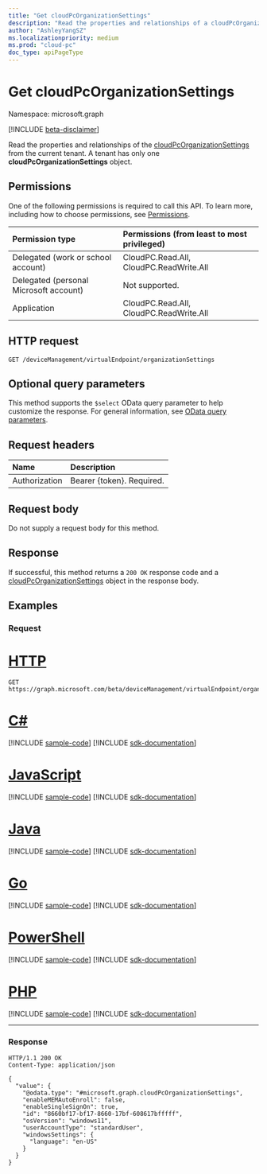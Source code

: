 ```yaml
---
title: "Get cloudPcOrganizationSettings"
description: "Read the properties and relationships of a cloudPcOrganizationSettings object."
author: "AshleyYangSZ"
ms.localizationpriority: medium
ms.prod: "cloud-pc"
doc_type: apiPageType
---
```


# Get cloudPcOrganizationSettings
Namespace: microsoft.graph

[!INCLUDE [beta-disclaimer](../../includes/beta-disclaimer.md)]

Read the properties and relationships of the [cloudPcOrganizationSettings](../resources/cloudpcorganizationsettings.md) from the current tenant. A tenant has only one **cloudPcOrganizationSettings** object.

## Permissions
One of the following permissions is required to call this API. To learn more, including how to choose permissions, see [Permissions](/graph/permissions-reference).

|Permission type|Permissions (from least to most privileged)|
|:---|:---|
|Delegated (work or school account)|CloudPC.Read.All, CloudPC.ReadWrite.All|
|Delegated (personal Microsoft account)|Not supported.|
|Application|CloudPC.Read.All, CloudPC.ReadWrite.All|

## HTTP request

<!-- {
  "blockType": "ignored"
}
-->
``` http
GET /deviceManagement/virtualEndpoint/organizationSettings
```

## Optional query parameters
This method supports the `$select` OData query parameter to help customize the response. For general information, see [OData query parameters](/graph/query-parameters).

## Request headers
|Name|Description|
|:---|:---|
|Authorization|Bearer {token}. Required.|

## Request body
Do not supply a request body for this method.

## Response

If successful, this method returns a `200 OK` response code and a [cloudPcOrganizationSettings](../resources/cloudpcorganizationsettings.md) object in the response body.

## Examples

### Request

# [HTTP](#tab/http)
<!-- {
  "blockType": "request",
  "name": "get_cloudpcorganizationsettings"
}
-->
``` http
GET https://graph.microsoft.com/beta/deviceManagement/virtualEndpoint/organizationSettings
```

# [C#](#tab/csharp)
[!INCLUDE [sample-code](../includes/snippets/csharp/get-cloudpcorganizationsettings-csharp-snippets.md)]
[!INCLUDE [sdk-documentation](../includes/snippets/snippets-sdk-documentation-link.md)]

# [JavaScript](#tab/javascript)
[!INCLUDE [sample-code](../includes/snippets/javascript/get-cloudpcorganizationsettings-javascript-snippets.md)]
[!INCLUDE [sdk-documentation](../includes/snippets/snippets-sdk-documentation-link.md)]

# [Java](#tab/java)
[!INCLUDE [sample-code](../includes/snippets/java/get-cloudpcorganizationsettings-java-snippets.md)]
[!INCLUDE [sdk-documentation](../includes/snippets/snippets-sdk-documentation-link.md)]

# [Go](#tab/go)
[!INCLUDE [sample-code](../includes/snippets/go/get-cloudpcorganizationsettings-go-snippets.md)]
[!INCLUDE [sdk-documentation](../includes/snippets/snippets-sdk-documentation-link.md)]

# [PowerShell](#tab/powershell)
[!INCLUDE [sample-code](../includes/snippets/powershell/get-cloudpcorganizationsettings-powershell-snippets.md)]
[!INCLUDE [sdk-documentation](../includes/snippets/snippets-sdk-documentation-link.md)]

# [PHP](#tab/php)
[!INCLUDE [sample-code](../includes/snippets/php/get-cloudpcorganizationsettings-php-snippets.md)]
[!INCLUDE [sdk-documentation](../includes/snippets/snippets-sdk-documentation-link.md)]

---


### Response
<!-- {
  "blockType": "response",
  "truncated": true,
  "@odata.type": "microsoft.graph.cloudPcOrganizationSettings"
}
-->
``` http
HTTP/1.1 200 OK
Content-Type: application/json

{
  "value": {
    "@odata.type": "#microsoft.graph.cloudPcOrganizationSettings",
    "enableMEMAutoEnroll": false,
    "enableSingleSignOn": true,
    "id": "8660bf17-bf17-8660-17bf-608617bfffff",
    "osVersion": "windows11",
    "userAccountType": "standardUser",
    "windowsSettings": {
      "language": "en-US"
    }
  }
}
```
